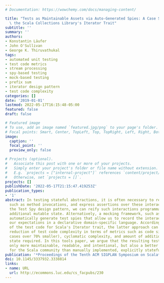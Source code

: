 ```yaml
---
# Documentation: https://wowchemy.com/docs/managing-content/

title: "Tests as Maintainable Assets via Auto-Generated Spies: A Case Study Involving\
  \ the Scala Collections Library's Iterator Trait"
subtitle: ''
summary: ''
authors:
- Konstantin Läufer
- John O'Sullivan
- George K. Thiruvathukal
tags:
- automated unit testing
- test code metrics
- stream processing
- spy-based testing
- mock-based testing
- prefix sum
- iterator design pattern
- test code complexity
categories: []
date: '2019-01-01'
lastmod: 2022-05-17T16:15:48-05:00
featured: false
draft: false

# Featured image
# To use, add an image named `featured.jpg/png` to your page's folder.
# Focal points: Smart, Center, TopLeft, Top, TopRight, Left, Right, BottomLeft, Bottom, BottomRight.
image:
  caption: ''
  focal_point: ''
  preview_only: false

# Projects (optional).
#   Associate this post with one or more of your projects.
#   Simply enter your project's folder or file name without extension.
#   E.g. `projects = ["internal-project"]` references `content/project/deep-learning/index.md`.
#   Otherwise, set `projects = []`.
projects: []
publishDate: '2022-05-17T21:15:47.419253Z'
publication_types:
- '1'
abstract: In testing stateful abstractions, it is often necessary to record interactions,
  such as method invocations, and express assertions over these interactions. Following
  the Test Spy design pattern, we can reify such interactions programmatically through
  additional mutable state. Alternatively, a mocking framework, such as Mockito, can
  automatically generate test spies that allow us to record the interactions and express
  our expectations in a declarative domain-specific language. According to our study
  of the test code for Scala's Iterator trait, the latter approach can lead to a significant
  reduction of test code complexity in terms of metrics such as code size (in some
  cases over 70% smaller), cyclomatic complexity, and amount of additional mutable
  state required. In this tools paper, we argue that the resulting test code is not
  only more maintainable, readable, and intentional, but also a better stylistic match
  for the Scala community than manually implemented, explicitly stateful test spies.
publication: '*Proceedings of the Tenth ACM SIGPLAN Symposium on Scala*'
doi: 10.1145/3337932.3338814
links:
- name: URL
  url: http://ecommons.luc.edu/cs_facpubs/230
---
```

